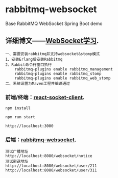 # rabbitmq-websocket

Base RabbitMQ WebSocket Spring Boot demo


## 详细博文——[WebSocket学习](https://blog.csdn.net/Anumbrella/article/details/88594222).
```
一、需要安装rabbitmq并支持websocket&stomp模式
1、安装Erlang后安装Rabbitmq
2、Rabbit命令行窗口执行
    rabbitmq-plugins enable rabbitmq_management
    rabbitmq-plugins enable rabbitmq_stomp
    rabbitmq-plugins enable rabbitmq_web_stomp
二、系统设置为Maven工程并编译通过
```


### 前端/终端：[react-socket-client](./react-socket-client).

```
npm install

npm run start
```

```
http://localhost:3000
```

### 后端：[rabbitmq-websocket](./rabbitmq-websocket).
```
测试广播地址
http://localhost:8080/websocket/notice
测试密送地址
http://localhost:8080/websocket/user/211
http://localhost:8080/websocket/user/311
```








